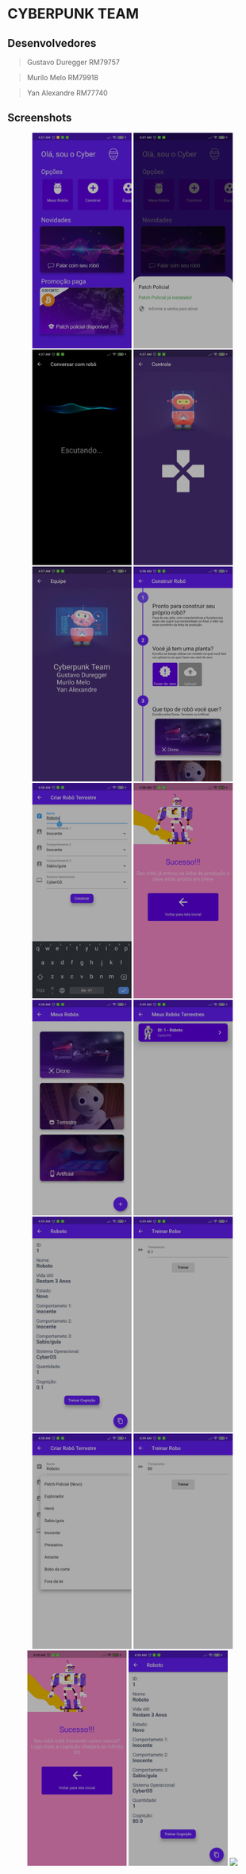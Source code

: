 # CYBERPUNK TEAM
## Desenvolvedores
> Gustavo Duregger RM79757

> Murilo Melo RM79918

> Yan Alexandre RM77740

## Screenshots
<p align = "center">
  <img src="https://github.com/GustavoDuregger/robotoCyber/blob/main/screenshots/1.jpg" width="200px">
  <img src="https://github.com/GustavoDuregger/robotoCyber/blob/main/screenshots/2.jpg" width="200px">
  <img src="https://github.com/GustavoDuregger/robotoCyber/blob/main/screenshots/3.jpg" width="200px">
  <img src="https://github.com/GustavoDuregger/robotoCyber/blob/main/screenshots/4.jpg" width="200px">
  <img src="https://github.com/GustavoDuregger/robotoCyber/blob/main/screenshots/5.jpg" width="200px">
  <img src="https://github.com/GustavoDuregger/robotoCyber/blob/main/screenshots/6.jpg" width="200px">
  <img src="https://github.com/GustavoDuregger/robotoCyber/blob/main/screenshots/7.jpg" width="200px">
  <img src="https://github.com/GustavoDuregger/robotoCyber/blob/main/screenshots/8.jpg" width="200px">
  <img src="https://github.com/GustavoDuregger/robotoCyber/blob/main/screenshots/9.jpg" width="200px">
  <img src="https://github.com/GustavoDuregger/robotoCyber/blob/main/screenshots/10.jpg" width="200px">
  <img src="https://github.com/GustavoDuregger/robotoCyber/blob/main/screenshots/11.jpg" width="200px">
  <img src="https://github.com/GustavoDuregger/robotoCyber/blob/main/screenshots/12.jpg" width="200px">
  <img src="https://github.com/GustavoDuregger/robotoCyber/blob/main/screenshots/13.jpg" width="200px">
  <img src="https://github.com/GustavoDuregger/robotoCyber/blob/main/screenshots/14.jpg" width="200px">
  <img src="https://github.com/GustavoDuregger/robotoCyber/blob/main/screenshots/15.jpg" width="200px">
  <img src="https://github.com/GustavoDuregger/robotoCyber/blob/main/screenshots/16.jpg" width="200px">
  <img src="https://github.com/GustavoDuregger/robotoCyber/blob/main/screenshots/video.gif" width="200px">
</p>

